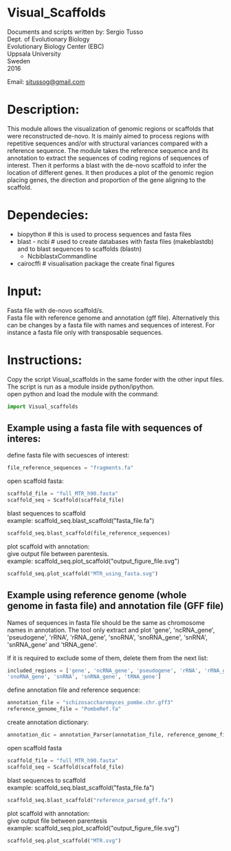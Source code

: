 # Visual_Scaffolds

Documents and scripts written by: Sergio Tusso  
Dept. of Evolutionary Biology  
Evolutionary Biology Center (EBC)  
Uppsala University  
Sweden  
2016  
  
Email: situssog@gmail.com  

# Description: 

This module allows the visualization of genomic regions or scaffolds that were reconstructed de-novo. It is mainly aimed to process regions with repetitive sequences and/or with structural variances compared with a reference sequence. The module takes the reference sequence and its annotation to extract the sequences of coding regions of sequences of interest.  Then it performs a blast with the de-novo scaffold to infer the location of different genes. It then produces a plot of the genomic region placing genes, the direction and proportion of the gene aligning to the scaffold.

# Dependecies:

- biopython # this is used to process sequences and fasta files
- blast - ncbi # used to create databases with fasta files (makeblastdb) and to blast sequences to scaffolds (blastn)
	- NcbiblastxCommandline
- cairocffi # visualisation package the create final figures

# Input: 
Fasta file with de-novo scaffold/s.  
Fasta file with reference genome and annotation (gff file). Alternatively this can be changes by a fasta file with names and sequences of interest. For instance a fasta file only with transposable sequences.  

  
# Instructions:
Copy the script Visual_scaffolds in the same forder with the other input files.  
The script is run as a module inside python/ipython.  
open python and load the module with the command:  

```python
import Visual_scaffolds
```

## Example using a fasta file with sequences of interes:

define fasta file with secuesces of interest:  

```python
file_reference_sequences = "fragments.fa"
```

open scaffold fasta:  

```python
scaffold_file = "full_MTR_h90.fasta"
scaffold_seq = Scaffold(scaffold_file)
```

blast sequences to scaffold  
example: scaffold_seq.blast_scaffold("fasta_file.fa")  
```python
scaffold_seq.blast_scaffold(file_reference_sequences)
```

plot scaffold with annotation:  
give output file between parentesis.  
example: scaffold_seq.plot_scaffold("output_figure_file.svg")  
```python
scaffold_seq.plot_scaffold("MTR_using_fasta.svg")
```

## Example using reference genome (whole genome in fasta file) and annotation file (GFF file)

Names of sequences in fasta file should be the same as chromosome names in annotation.
The tool only extract and plot 'gene', 'ncRNA_gene', 'pseudogene', 'rRNA', 'rRNA_gene', 
'snoRNA', 'snoRNA_gene', 'snRNA', 'snRNA_gene' and 'tRNA_gene'.  
  
If it is required to exclude some of them, delete them from the next list:  

```python
included_regions = ['gene', 'ncRNA_gene', 'pseudogene', 'rRNA', 'rRNA_gene', 'snoRNA', \
'snoRNA_gene', 'snRNA', 'snRNA_gene', 'tRNA_gene']
```

define annotation file and reference sequence:  
```python
annotation_file = "schizosaccharomyces_pombe.chr.gff3"
reference_genome_file = "PombeRef.fa"
```

create annotation dictionary:  
```python
annotation_dic = annotation_Parser(annotation_file, reference_genome_file, included_regions, "reference_parsed_gff.fa")
```

open scaffold fasta  
```python
scaffold_file = "full_MTR_h90.fasta"
scaffold_seq = Scaffold(scaffold_file)
```

blast sequences to scaffold  
example: scaffold_seq.blast_scaffold("fasta_file.fa")  
```python
scaffold_seq.blast_scaffold("reference_parsed_gff.fa")
```

plot scaffold with annotation:  
give output file between parentesis  
example: scaffold_seq.plot_scaffold("output_figure_file.svg")  
```python
scaffold_seq.plot_scaffold("MTR.svg")
```
